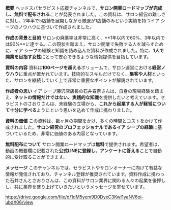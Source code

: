 
**概要** ヘッドスパセラピスト応援チャンネルで、**サロン開業ロードマップが完成し、無料で配布される**ことが発表されました。この資料は、サロン経営の難しさに対し、2年半で5店舗を展開しながら撤退が1店舗のみという実績を持つイア シープのノウハウに基づいて作成されました。

**作成の背景と目的** サロンの廃業率は非常に高く、**1年以内で60%、3年以内では90%**に達する。この現状を踏まえ、サロン開業で失敗する人を減らすために、イア シープの経験と知識を詰め込んだ資料が作成されました。特に、**1人で開業を目指す女性**にとって安心できるような情報提供を目指しています。

**資料の内容** 資料は**100ページを超える**ボリュームで、サロン運営における**経営ノウハウ**に重点が置かれています。技術的なスキルだけでなく、**集客や人材**といった、サロンを継続していく上で非常に重要なポイントが解説されています。

**作成者の思い** イア シープ藤沢店店長の石井春奈さんは、自身の現場経験を踏まえ、**ネットの情報だけではない、実践的な知識**を提供したいと考えています。セラピストのさおりさんは、未経験の立場から、**これから起業する人が経営について十分に学べる**ようにという思いを込めて作成に携わりました。

**資料の価値** この資料は、数ヶ月の期間をかけ、多くの時間とコストをかけて作成されました。**サロン経営のプロフェッショナルであるイア シープの経験**に基づいているため、非常に価値のある内容となっています。

**無料配布について** サロン開業ロードマップは**無料**で提供されます。希望者は、動画の概要欄に記載された**公式LINEに登録し、アンケートに答える**ことで自動的に受け取ることができます。

**メッセージ** このチャンネルでは、セラピストやサロンオーナーに向けて有益な情報が発信されており、チャンネル登録が推奨されています。資料作成に携わった石井さんとさおりさんは、この資料がサロン業界に関わる人々の起業を後押しし、共に業界を盛り上げていきたいというメッセージを寄せています。

https://drive.google.com/file/d/1dM5yem9D0DyxC3KwI1yaNV6oi-ubdX06/view